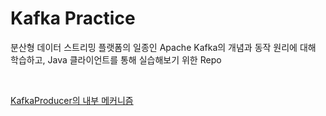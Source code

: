 # Kafka Practice

분산형 데이터 스트리밍 플랫폼의 일종인 Apache Kafka의 개념과 동작 원리에 대해 학습하고, Java 클라이언트를 통해 실습해보기 위한 Repo

&nbsp;

[KafkaProducer의 내부 메커니즘](./notes/1_KafkaProducer의_내부_메커니즘.md)